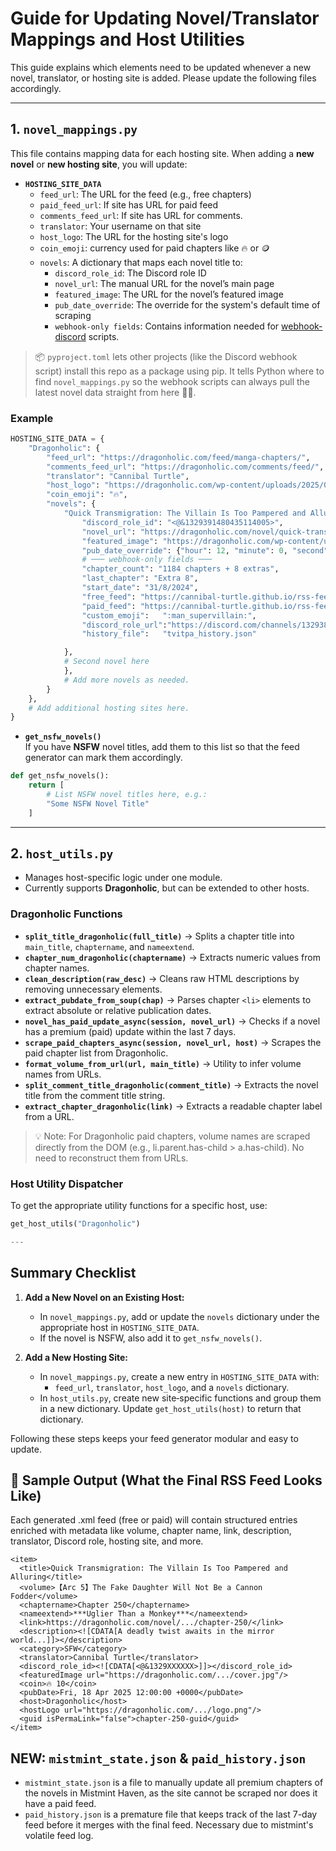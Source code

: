 # Guide for Updating Novel/Translator Mappings and Host Utilities

This guide explains which elements need to be updated whenever a new novel, translator, or hosting site is added. Please update the following files accordingly.

---

## 1. `novel_mappings.py`

This file contains mapping data for each hosting site. When adding a **new novel** or **new hosting site**, you will update:

- **`HOSTING_SITE_DATA`**  
  - `feed_url`: The URL for the feed (e.g., free chapters)
  - `paid_feed_url`: If site has URL for paid feed
  - `comments_feed_url`: If site has URL for comments.
  - `translator`: Your username on that site  
  - `host_logo`: The URL for the hosting site's logo
  - `coin_emoji`: currency used for paid chapters like 🔥 or 🪙
  - `novels`: A dictionary that maps each novel title to:
    - `discord_role_id`: The Discord role ID  
    - `novel_url`: The manual URL for the novel’s main page  
    - `featured_image`: The URL for the novel’s featured image
    - `pub_date_override`: The override for the system's default time of scraping
    - `webhook-only fields`: Contains information needed for [webhook-discord](https://github.com/Cannibal-Turtle/discord-webhook/tree/main) scripts.

> 📦 `pyproject.toml` lets other projects (like the Discord webhook script) install this repo as a package using pip. It tells Python where to find `novel_mappings.py` so the webhook scripts can always pull the latest novel data straight from here 🔄✨.

### Example

```python
HOSTING_SITE_DATA = {
    "Dragonholic": {
        "feed_url": "https://dragonholic.com/feed/manga-chapters/",
        "comments_feed_url": "https://dragonholic.com/comments/feed/",
        "translator": "Cannibal Turtle",
        "host_logo": "https://dragonholic.com/wp-content/uploads/2025/01/Web-Logo-White.png",
        "coin_emoji": "🔥",
        "novels": {
            "Quick Transmigration: The Villain Is Too Pampered and Alluring": {
                "discord_role_id": "<@&1329391480435114005>",
                "novel_url": "https://dragonholic.com/novel/quick-transmigration-the-villain-is-too-pampered-and-alluring/",
                "featured_image": "https://dragonholic.com/wp-content/uploads/2024/08/177838.jpg",
                "pub_date_override": {"hour": 12, "minute": 0, "second": 0}
                # ─── webhook-only fields ───
                "chapter_count": "1184 chapters + 8 extras",
                "last_chapter": "Extra 8",
                "start_date": "31/8/2024",
                "free_feed": "https://cannibal-turtle.github.io/rss-feed/free_chapters_feed.xml",
                "paid_feed": "https://cannibal-turtle.github.io/rss-feed/paid_chapters_feed.xml",
                "custom_emoji":   ":man_supervillain:",
                "discord_role_url":"https://discord.com/channels/1329384099609051136/1329419555600203776/1330466188349800458",
                "history_file":   "tvitpa_history.json"

            },
            # Second novel here
            },
            # Add more novels as needed.
        }
    },
    # Add additional hosting sites here.
}
```

- **`get_nsfw_novels()`**  
  If you have **NSFW** novel titles, add them to this list so that the feed generator can mark them accordingly.

```python
def get_nsfw_novels():
    return [
        # List NSFW novel titles here, e.g.:
        "Some NSFW Novel Title"
    ]
```

---

## **2. `host_utils.py`**  

- Manages host-specific logic under one module.  
- Currently supports **Dragonholic**, but can be extended to other hosts.  

### **Dragonholic Functions**  
- **`split_title_dragonholic(full_title)`** → Splits a chapter title into `main_title`, `chaptername`, and `nameextend`.  
- **`chapter_num_dragonholic(chaptername)`** → Extracts numeric values from chapter names.  
- **`clean_description(raw_desc)`** → Cleans raw HTML descriptions by removing unnecessary elements.  
- **`extract_pubdate_from_soup(chap)`** → Parses chapter `<li>` elements to extract absolute or relative publication dates.
- **`novel_has_paid_update_async(session, novel_url)`** → Checks if a novel has a premium (paid) update within the last 7 days.
- **`scrape_paid_chapters_async(session, novel_url, host)`** → Scrapes the paid chapter list from Dragonholic.
- **`format_volume_from_url(url, main_title)`** → Utility to infer volume names from URLs.
- **`split_comment_title_dragonholic(comment_title)`** → Extracts the novel title from the comment title string.
- **`extract_chapter_dragonholic(link)`** → Extracts a readable chapter label from a URL.
> 💡 Note: For Dragonholic paid chapters, volume names are scraped directly from the DOM (e.g., li.parent.has-child > a.has-child). No need to reconstruct them from URLs.
  
### **Host Utility Dispatcher**  
To get the appropriate utility functions for a specific host, use:  
```python
get_host_utils("Dragonholic")

---
```
## Summary Checklist

1. **Add a New Novel on an Existing Host:**
   - In `novel_mappings.py`, add or update the `novels` dictionary under the appropriate host in `HOSTING_SITE_DATA`.
   - If the novel is NSFW, also add it to `get_nsfw_novels()`.

2. **Add a New Hosting Site:**
   - In `novel_mappings.py`, create a new entry in `HOSTING_SITE_DATA` with:
     - `feed_url`, `translator`, `host_logo`, and a `novels` dictionary.
   - In `host_utils.py`, create new site‑specific functions and group them in a new dictionary. Update `get_host_utils(host)` to return that dictionary.

Following these steps keeps your feed generator modular and easy to update.

## 📄 Sample Output (What the Final RSS Feed Looks Like)
Each generated .xml feed (free or paid) will contain structured <item> entries enriched with metadata like volume, chapter name, link, description, translator, Discord role, hosting site, and more.

```
<item>
  <title>Quick Transmigration: The Villain Is Too Pampered and Alluring</title>
  <volume>【Arc 5】The Fake Daughter Will Not Be a Cannon Fodder</volume>
  <chaptername>Chapter 250</chaptername>
  <nameextend>***Uglier Than a Monkey***</nameextend>
  <link>https://dragonholic.com/novel/.../chapter-250/</link>
  <description><![CDATA[A deadly twist awaits in the mirror world...]]></description>
  <category>SFW</category>
  <translator>Cannibal Turtle</translator>
  <discord_role_id><![CDATA[<@&1329XXXXXX>]]></discord_role_id>
  <featuredImage url="https://dragonholic.com/.../cover.jpg"/>
  <coin>🔥 10</coin>
  <pubDate>Fri, 18 Apr 2025 12:00:00 +0000</pubDate>
  <host>Dragonholic</host>
  <hostLogo url="https://dragonholic.com/.../logo.png"/>
  <guid isPermaLink="false">chapter-250-guid</guid>
</item>
```

## NEW: `mistmint_state.json` & `paid_history.json`

- `mistmint_state.json` is a file to manually update all premium chapters of the novels in Mistmint Haven, as the site cannot be scraped nor does it have a paid feed.
- `paid_history.json` is a premature file that keeps track of the last 7-day feed before it merges with the final feed. Necessary due to mistmint's volatile feed log.




